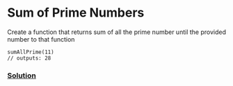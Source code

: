 # Sum of Prime Numbers

Create a function that returns sum of all the prime number until the provided number to that function

```
sumAllPrime(11)
// outputs: 28
```

### [Solution](./sumAllPrime.js)
